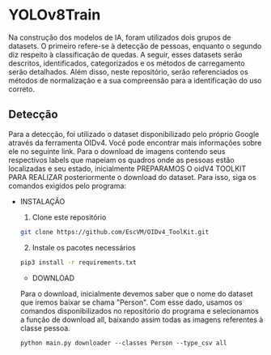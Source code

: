 # YOLOv8Train

Na construção dos modelos de IA, foram utilizados dois grupos de datasets. O primeiro refere-se à detecção de pessoas, enquanto o segundo diz respeito à classificação de quedas. A seguir, esses datasets serão descritos, identificados, categorizados e os métodos de carregamento serão detalhados. Além disso, neste repositório, serão referenciados os métodos de normalização e a sua compreensão para a identificação do uso correto.

## Detecção

Para a detecção, foi utilizado o dataset disponibilizado pelo próprio Google através da ferramenta OIDv4. Você pode encontrar mais informações sobre ele no seguinte link. Para o download de imagens contendo seus respectivos labels que mapeiam os quadros onde as pessoas estão localizadas e seu estado, inicialmente PREPARAMOS O oidV4 TOOLKIT PARA REALIZAR posteriormente o download do dataset. Para isso, siga os comandos exigidos pelo programa:

- INSTALAÇÃO

    1. Clone este repositório
    ```bash
    git clone https://github.com/EscVM/OIDv4_ToolKit.git
    ```
    2. Instale os pacotes necessários
    ```bash
    pip3 install -r requirements.txt
    ```

    - DOWNLOAD
    
    Para o download, inicialmente devemos saber que o nome do dataset que iremos baixar se chama "Person". Com esse dado, usamos os comandos disponibilizados no repositório do programa e selecionamos a função de download all, baixando assim todas as imagens referentes à classe pessoa.
    ```Cmd
    python main.py downloader --classes Person --type_csv all
